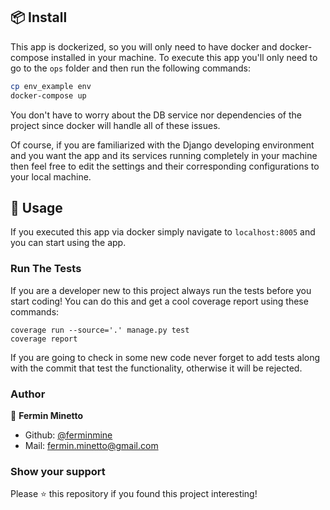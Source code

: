 ## 📦 Install

This app is dockerized, so you will only need to have docker and docker-compose installed in your machine. To execute this app you'll only need to go to the `ops` folder and then run the following commands:

```sh
cp env_example env
docker-compose up
```

You don't have to worry about the DB service nor dependencies of the project since docker will handle all of these issues.

Of course, if you are familiarized with the Django developing environment and you want the app and its services running completely in your machine then feel free to edit the settings and their corresponding configurations  to your local machine.

## 🚀 Usage

If you executed this app via docker simply navigate to `localhost:8005` and you can start using the app.

### Run The Tests
If you are a developer new to this project always run the tests before you start coding! You can do this and get a cool coverage report using these commands:
```
coverage run --source='.' manage.py test
coverage report
```
If you are going to check in some new code never forget to add tests along with the commit that test the functionality, otherwise it will be rejected.

### Author

👤 **Fermin Minetto**
- Github: [@ferminmine](https://github.com/ferminmine)
- Mail: [fermin.minetto@gmail.com](fermin.minetto@gmail.com)

### Show your support

Please ⭐️ this repository if you found this project interesting!